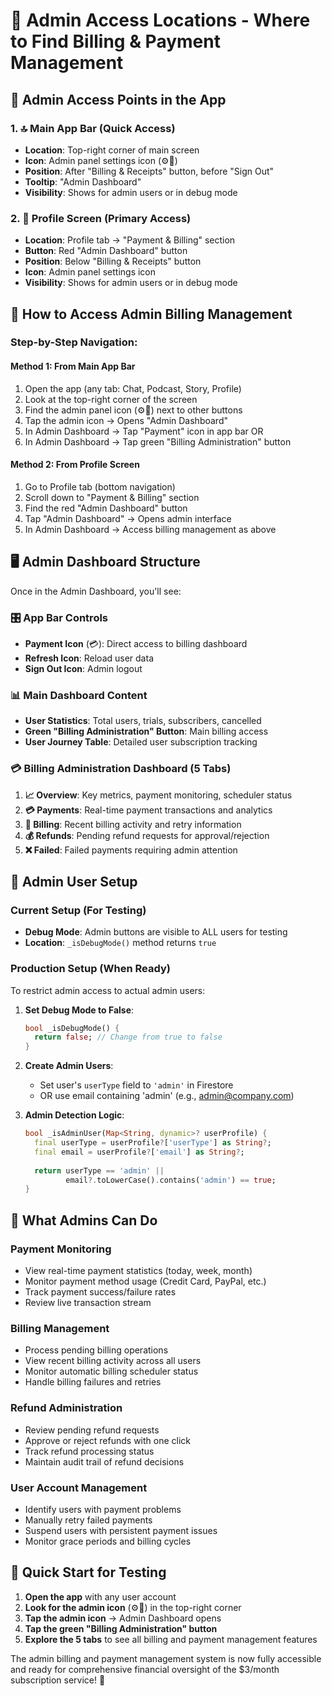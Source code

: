 # 🔐 Admin Access Locations - Where to Find Billing & Payment Management

## 📍 **Admin Access Points in the App**

### 1. **🔝 Main App Bar (Quick Access)**
- **Location**: Top-right corner of main screen
- **Icon**: Admin panel settings icon (⚙️👤)
- **Position**: After "Billing & Receipts" button, before "Sign Out"
- **Tooltip**: "Admin Dashboard"
- **Visibility**: Shows for admin users or in debug mode

### 2. **👤 Profile Screen (Primary Access)**
- **Location**: Profile tab → "Payment & Billing" section
- **Button**: Red "Admin Dashboard" button
- **Position**: Below "Billing & Receipts" button
- **Icon**: Admin panel settings icon
- **Visibility**: Shows for admin users or in debug mode

## 🎯 **How to Access Admin Billing Management**

### **Step-by-Step Navigation:**

#### **Method 1: From Main App Bar**
1. Open the app (any tab: Chat, Podcast, Story, Profile)
2. Look at the top-right corner of the screen
3. Find the admin panel icon (⚙️👤) next to other buttons
4. Tap the admin icon → Opens "Admin Dashboard"
5. In Admin Dashboard → Tap "Payment" icon in app bar OR
6. In Admin Dashboard → Tap green "Billing Administration" button

#### **Method 2: From Profile Screen**
1. Go to Profile tab (bottom navigation)
2. Scroll down to "Payment & Billing" section
3. Find the red "Admin Dashboard" button
4. Tap "Admin Dashboard" → Opens admin interface
5. In Admin Dashboard → Access billing management as above

## 🖥️ **Admin Dashboard Structure**

Once in the Admin Dashboard, you'll see:

### **🎛️ App Bar Controls**
- **Payment Icon** (💳): Direct access to billing dashboard
- **Refresh Icon**: Reload user data
- **Sign Out Icon**: Admin logout

### **📊 Main Dashboard Content**
- **User Statistics**: Total users, trials, subscribers, cancelled
- **Green "Billing Administration" Button**: Main billing access
- **User Journey Table**: Detailed user subscription tracking

### **💳 Billing Administration Dashboard (5 Tabs)**
1. **📈 Overview**: Key metrics, payment monitoring, scheduler status
2. **💳 Payments**: Real-time payment transactions and analytics
3. **🔄 Billing**: Recent billing activity and retry information
4. **💰 Refunds**: Pending refund requests for approval/rejection
5. **❌ Failed**: Failed payments requiring admin attention

## 🔧 **Admin User Setup**

### **Current Setup (For Testing)**
- **Debug Mode**: Admin buttons are visible to ALL users for testing
- **Location**: `_isDebugMode()` method returns `true`

### **Production Setup (When Ready)**
To restrict admin access to actual admin users:

1. **Set Debug Mode to False**:
   ```dart
   bool _isDebugMode() {
     return false; // Change from true to false
   }
   ```

2. **Create Admin Users**:
   - Set user's `userType` field to `'admin'` in Firestore
   - OR use email containing 'admin' (e.g., admin@company.com)

3. **Admin Detection Logic**:
   ```dart
   bool _isAdminUser(Map<String, dynamic>? userProfile) {
     final userType = userProfile?['userType'] as String?;
     final email = userProfile?['email'] as String?;
     
     return userType == 'admin' || 
            email?.toLowerCase().contains('admin') == true;
   }
   ```

## 🎯 **What Admins Can Do**

### **Payment Monitoring**
- View real-time payment statistics (today, week, month)
- Monitor payment method usage (Credit Card, PayPal, etc.)
- Track payment success/failure rates
- Review live transaction stream

### **Billing Management**
- Process pending billing operations
- View recent billing activity across all users
- Monitor automatic billing scheduler status
- Handle billing failures and retries

### **Refund Administration**
- Review pending refund requests
- Approve or reject refunds with one click
- Track refund processing status
- Maintain audit trail of refund decisions

### **User Account Management**
- Identify users with payment problems
- Manually retry failed payments
- Suspend users with persistent payment issues
- Monitor grace periods and billing cycles

## 🚀 **Quick Start for Testing**

1. **Open the app** with any user account
2. **Look for the admin icon** (⚙️👤) in the top-right corner
3. **Tap the admin icon** → Admin Dashboard opens
4. **Tap the green "Billing Administration" button**
5. **Explore the 5 tabs** to see all billing and payment management features

The admin billing and payment management system is now fully accessible and ready for comprehensive financial oversight of the $3/month subscription service! 🎯
